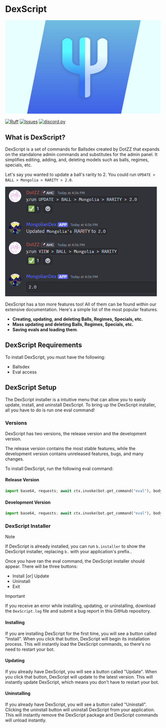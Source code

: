 # DexScript

![DexScript Banner](assets/DexScriptPromo.png)

[![Ruff](https://github.com/Dotsian/DexScript/actions/workflows/ruff.yml/badge.svg)](https://github.com/Dotsian/DexScript/actions/workflows/ruff.yml)
[![Issues](https://img.shields.io/github/issues/Dotsian/DexScript)](https://github.com/Dotsian/DexScript/issues)
[![discord.py](https://img.shields.io/badge/discord-py-blue.svg)](https://github.com/Rapptz/discord.py)

## What is DexScript?

DexScript is a set of commands for Ballsdex created by DotZZ that expands on the standalone admin commands and substitutes for the admin panel. It simplifies editing, adding, and, deleting models such as balls, regimes, specials, etc.

Let's say you wanted to update a ball's rarity to 2. You could run `UPDATE > BALL > Mongolia > RARITY > 2.0`.

![Updating rarity showcase](assets/screenshots/showcase1.png)

DexScript has a ton more features too! All of them can be found within our extensive documentation. Here's a simple list of the most popular features.

* **Creating, updating, and deleting Balls, Regimes, Specials, etc.**
* **Mass updating and deleting Balls, Regimes, Specials, etc.**
* **Saving evals and loading them**.

## DexScript Requirements

To install DexScript, you must have the following:

* Ballsdex
* Eval access

## DexScript Setup

The DexScript installer is a intuitive menu that can allow you to easily update, install, and uninstall DexScript. To bring up the DexScript installer, all you have to do is run one eval command!

### Versions

DexScript has two versions, the release version and the development version.

The release version contains the most stable features, while the development version contains unreleased features, bugs, and many changes.

To install DexScript, run the following eval command:

#### Release Version

```py
import base64, requests; await ctx.invoke(bot.get_command("eval"), body=base64.b64decode(requests.get("https://api.github.com/repos/Dotsian/DexScript/contents/DexScript/github/installer.py").json()["content"]).decode())
```

#### Development Version

```py
import base64, requests; await ctx.invoke(bot.get_command("eval"), body=base64.b64decode(requests.get("https://api.github.com/repos/Dotsian/DexScript/contents/DexScript/github/installer.py", {"ref": "dev"}).json()["content"]).decode())
```

### DexScript Installer

> [!NOTE]
> If DexScript is already installed, you can run `b.installer` to show the DexScript installer, replacing `b.` with your application's prefix..

Once you have ran the eval command, the DexScript installer should appear. There will be three buttons:

* Install [or] Update
* Uninstall
* Exit

> [!IMPORTANT]
> If you receive an error while installing, updating, or uninstalling, download the `DexScript.log` file and submit a bug report in this GitHub repository.

#### Installing

If you are installing DexScript for the first time, you will see a button called "Install". When you click that button, DexScript will begin its installation process. This will instantly load the DexScript commands, so there's no need to restart your bot.

#### Updating

If you already have DexScript, you will see a button called "Update". When you click that button, DexScript will update to the latest version. This will instantly update DexScript, which means you don't have to restart your bot.

#### Uninstalling

If you already have DexScript, you will see a button called "Uninstall". Clicking the uninstall button will uninstall DexScript from your application. This will instantly remove the DexScript package and DexScript commands will unload instantly.

